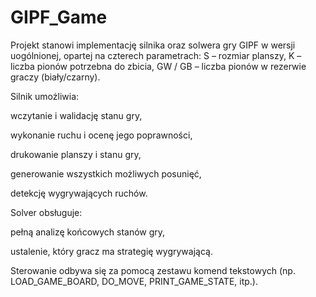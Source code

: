 # GIPF_Game
Projekt stanowi implementację silnika oraz solwera gry GIPF w wersji uogólnionej, opartej na czterech parametrach:
S – rozmiar planszy,
K – liczba pionów potrzebna do zbicia,
GW / GB – liczba pionów w rezerwie graczy (biały/czarny).

Silnik umożliwia:

wczytanie i walidację stanu gry,

wykonanie ruchu i ocenę jego poprawności,

drukowanie planszy i stanu gry,

generowanie wszystkich możliwych posunięć,

detekcję wygrywających ruchów.

Solver obsługuje:

pełną analizę końcowych stanów gry,

ustalenie, który gracz ma strategię wygrywającą.

Sterowanie odbywa się za pomocą zestawu komend tekstowych (np. LOAD_GAME_BOARD, DO_MOVE, PRINT_GAME_STATE, itp.).
